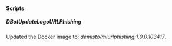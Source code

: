 
#### Scripts

##### DBotUpdateLogoURLPhishing

Updated the Docker image to: *demisto/mlurlphishing:1.0.0.103417*.
